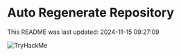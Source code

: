 # Auto Regenerate Repository

This README was last updated: 2024-11-15 09:27:09

 ![TryHackMe](https://tryhackme.com/badge/533634)